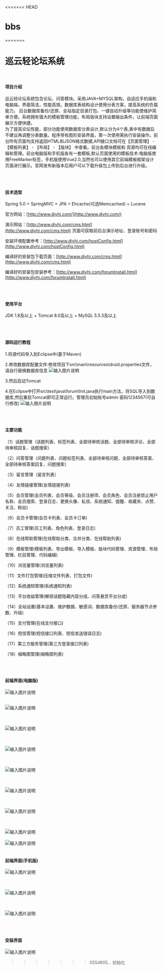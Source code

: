 <<<<<<< HEAD
# bbs
=======
# 巡云轻论坛系统

<br>

#### 项目介绍
巡云轻论坛系统包含论坛、问答模块。采用JAVA+MYSQL架构，自适应手机端和电脑端，界面简洁，性能高效。数据库表结构设计使用分表方案，提高系统的负载能力。 后台数据库备份/还原、全站指定目录打包、一键自动升级等功能使维护简单方便。系统拥有强大的模板管理功能，布局版块支持设置输出条件，让前端页面展示方便快捷。
<br>
为了提高论坛性能，部分功能使用数据库分表设计,默认分为4个表,表中有数据后不建议再调整分表数量。程序带有图形安装界面，第一次使用需执行安装操作。前台所有页面均支持返回HTML和JSON格式数据,API接口文档可在【页面管理】 - 【模板列表】 - 【布局】 - 【版块】 中查看。前台各模块模板和
资源均可在线编辑和管理。前台电脑版和手机版各有一套模板,默认页面使用的模板技术:电脑版使用FreeMarker标签，手机版使用Vue2.0,当然也可以使用其它前端模板框架设计页面进行展示。官网发布新版本后用户可以下载升级包上传到后台进行升级。


  
  <br><br>



#### 技术选型
Spring 5.0 + SpringMVC + JPA + Ehcache(可选Memcached) + Lucene


官方网站：[http://www.diyhi.com/](http://www.diyhi.com/)



演示网站：[http://www.diyhi.com/cms.html](http://www.diyhi.com/cms.html) 页面可获取前后台演示地址、登录账号和密码



安装环境配置参考：[http://www.diyhi.com/hostConfig.html](http://www.diyhi.com/hostConfig.html)



编译好的安装包下载页面：[http://www.diyhi.com/cms.html](http://www.diyhi.com/cms.html)



编译好的安装包安装参考：[http://www.diyhi.com/forumInstall.html](http://www.diyhi.com/forumInstall.html)


<br><br>
#### 使用平台
JDK 1.8及以上 + Tomcat 8.0及以上 + MySQL 5.5.3及以上

<br><br>
#### 源码运行教程

1.将源代码导入到Eclipse中(基于Maven)


2.修改数据库配置文件:修改项目下src\main\resources\druid.properties文件，请自行替换数据库信息
![输入图片说明](https://raw.githubusercontent.com/diyhi/bbs/master/image/100.png "100.png")

3.然后启动Tomcat


4.在Eclipse中打开src\test\java\forum\Init.java执行main方法，将SQL导入到数据库,然后重启Tomcat即可正常运行。管理员初始账号admin 密码1234567(可自行修改)
![输入图片说明](https://raw.githubusercontent.com/diyhi/bbs/master/image/200.png "200.png")



<br><br>
#### 主要功能
（1）话题管理（话题列表、标签列表、全部待审核话题、全部待审核评论、全部待审核回复、话题搜索）
 
（2）问答管理（问题列表、问题标签列表、全部待审核问题、全部待审核答案、全部待审核答案回复、问题搜索） 

（3）留言管理（留言列表） 

（4）友情链接管理(友情链接列表) 

（5）会员管理(会员列表、会员等级、会员注册项、会员角色、会员注册禁止用户名称、会员搜索、登录日志、更换头像、私信、系统通知、提醒、收藏夹、点赞、关注、粉丝) 

（6）会员卡管理(会员卡列表、会员卡订单) 

（7）员工管理(员工列表、角色列表、登录日志) 

（8）在线帮助管理(在线帮助分类、合并分类、在线帮助列表) 

（9）模板管理(模板列表、导出模板、导入模板、版块代码管理、资源管理、布局管理、栏目管理、代码编辑) 

（10）浏览量管理(浏览量列表) 

（11）文件打包管理(压缩文件列表、打包文件) 

（12）系统通知管理(系统通知列表) 

（13）平台收益管理(解锁话题隐藏内容分成、问答悬赏平台分成) 

（14）全站设置(基本设置、维护数据、敏感词、数据库备份/还原、服务器节点参数、升级) 

（15）支付管理(在线支付接口) 

（16）短信管理(短信接口列表、短信发送错误日志) 

（17）第三方服务管理(第三方登录接口列表)

（18）缩略图管理(缩略图列表) 



<br><br>
#### 前端界面(电脑版)
![输入图片说明](https://raw.githubusercontent.com/diyhi/bbs/master/image/1.jpg "1.jpg")
<br><br>

![输入图片说明](https://raw.githubusercontent.com/diyhi/bbs/master/image/2.jpg "2.jpg")

<br><br>
![输入图片说明](https://raw.githubusercontent.com/diyhi/bbs/master/image/3.jpg "3.jpg")

<br><br>
![输入图片说明](https://raw.githubusercontent.com/diyhi/bbs/master/image/4.jpg "4.jpg")

<br><br>
![输入图片说明](https://raw.githubusercontent.com/diyhi/bbs/master/image/5.jpg "5.jpg")

<br><br>
![输入图片说明](https://raw.githubusercontent.com/diyhi/bbs/master/image/6.jpg "6.jpg")

<br><br>
![输入图片说明](https://raw.githubusercontent.com/diyhi/bbs/master/image/7.jpg "7.jpg")

<br><br>
![输入图片说明](https://raw.githubusercontent.com/diyhi/bbs/master/image/8.jpg "8.jpg")
<br><br>
![输入图片说明](https://raw.githubusercontent.com/diyhi/bbs/master/image/9.jpg "9.jpg")
<br><br>

#### 前端界面(手机版)
![输入图片说明](https://raw.githubusercontent.com/diyhi/bbs/master/image/m1.jpg "m1.jpg")

<br><br>
![输入图片说明](https://raw.githubusercontent.com/diyhi/bbs/master/image/m2.jpg "m2.jpg")

<br><br>
![输入图片说明](https://raw.githubusercontent.com/diyhi/bbs/master/image/m3.jpg "m3.jpg")

<br><br>
#### 安装界面

![输入图片说明](https://raw.githubusercontent.com/diyhi/bbs/master/image/600.png "600.png")






>>>>>>> 055d905... 初始化
